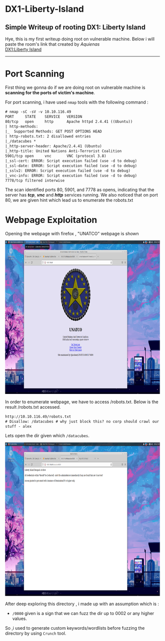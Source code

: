 # DX1-Liberty-Island
Simple Writeup of rooting DX1: Liberty Island
---
Hye, this is my first writeup doing root on vulnerable machine. Below i will paste the room's link that created by *Aquienas*                      
[DX1:Liberty Island](https://tryhackme.com/room/dx1libertyislandplde)  
	
---
# Port Scanning
First thing we gonna do if we are doing root on vulnerable machine is **scanning for the ports of victim's  machine**.

For port scanning, i have used `nmap` tools with the following command : 

```
# nmap -sC -sV -v 10.10.116.49
PORT     STATE    SERVICE   VERSION
80/tcp   open     http      Apache httpd 2.4.41 ((Ubuntu))
| http-methods: 
|_  Supported Methods: GET POST OPTIONS HEAD
| http-robots.txt: 2 disallowed entries 
|_/datacubes *
|_http-server-header: Apache/2.4.41 (Ubuntu)
|_http-title: United Nations Anti-Terrorist Coalition
5901/tcp open     vnc       VNC (protocol 3.8)
|_ssl-cert: ERROR: Script execution failed (use -d to debug)
|_ssl-date: ERROR: Script execution failed (use -d to debug)
|_sslv2: ERROR: Script execution failed (use -d to debug)
|_vnc-info: ERROR: Script execution failed (use -d to debug)
7778/tcp filtered interwise
```
The scan identified ports 80, 5901, and 7778 as opens, indicating that the server has ***tcp***, ***vnc*** and ***http*** services running. We also noticed that on port 80, we are given hint which lead us to enumerate the robots.txt

# Webpage Exploitation

Opening the webpage with firefox , "UNATCO" webpage is shown

<img src="https://github.com/Yusralien/DX1-Liberty-Island/blob/main/webpage.png" width="1640" height="500" /> 


In order to enumerate webpage, we have to access /robots.txt. Below is the result /robots.txt accessed.
```
http://10.10.116.49/robots.txt
# Disallow: /datacubes # why just block this? no corp should crawl our stuff - alex
```
Lets open the dir given which `/datacubes`.

<img src="https://github.com/Yusralien/DX1-Liberty-Island/blob/main/datacubes.png" width="1640" height="500" />

After deep exploring this directory , i made up with an assumption which is :

* `/0000` given is a sign that we can fuzz the dir up to 0002 or any higher values.

So ,i used to generate custom keywords/wordlists before fuzzing the directory by using `Crunch` tool.









